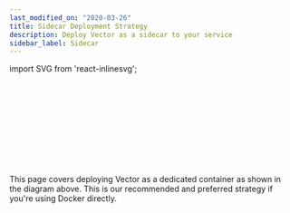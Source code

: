 ```yaml
---
last_modified_on: "2020-03-26"
title: Sidecar Deployment Strategy
description: Deploy Vector as a sidecar to your service
sidebar_label: Sidecar
---
```


import SVG from 'react-inlinesvg';

<SVG src="/img/strategies-docker-dedicated-container.svg" />

This page covers deploying Vector as a dedicated container as shown
in the diagram above. This is our recommended and preferred strategy if you're
using Docker directly.



